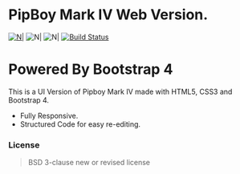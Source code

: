 # PipBoy Mark IV Web Version.

[![N|](https://encrypted-tbn0.gstatic.com/images?q=tbn%3AANd9GcRJGERn_kOx8zfQq4bd6GEr1CrKIjteUPXFIajrit8PhfKex2Ka&usqp=CAU)](https://getbootstrap.com/)
![N|](https://encrypted-tbn0.gstatic.com/images?q=tbn:ANd9GcSZbQ58R-S9aGMZeSKHn3_OKw7vzPB6DdxcCm53J5eCvYnUlkFY&s)
![N|](https://seeklogo.com/images/C/css3-logo-8724075274-seeklogo.com.png)
[![Build Status](https://travis-ci.org/joemccann/dillinger.svg?branch=master)](https://adityaj.ml)

# Powered By Bootstrap 4

This is a UI Version of Pipboy Mark IV made with HTML5, CSS3 and Bootstrap 4.
- Fully Responsive.
- Structured Code for easy re-editing. 



### License
>BSD 3-clause new or revised license

